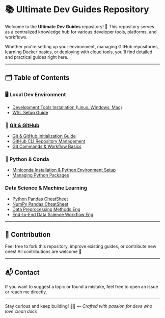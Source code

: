 # 📚 Ultimate Dev Guides Repository

Welcome to the **Ultimate Dev Guides** repository! 🚀
This repository serves as a centralized knowledge hub for various developer tools, platforms, and workflows.

Whether you're setting up your environment, managing GitHub repositories, learning Docker basics, or deploying with cloud tools, you'll find detailed and practical guides right here.

---

## 🗂️ Table of Contents

### 🖥️ Local Dev Environment

- [Development Tools Installation (Linux, Windows, Mac)](./env_setup.md)
- [WSL Setup Guide](./wsl_setup.md)

### 🔧 [Git &amp; GitHub](https://github.com/Engeryu/Init_Tutos/tree/main/Git_GitHub)

- [Git &amp; GitHub Initialization Guide](./Git_GitHub/01-Github_Git_Init.md)
- [GitHub CLI Repository Management](./Git_GitHub/02-Github_Repo_Init.md)
- [Git Commands &amp; Workflow Basics](./Git_GitHub/03-Github_Repo_Managment.md)

### 🐍 Python & Conda

- [Miniconda Installation &amp; Python Environment Setup](./python_conda_setup.md)
- [Managing Python Packages](./python_packages.md)

### Data Science & Machine Learning
- [Python Pandas CheatSheet](./Machine_Learning/Python_Pandas_CheatSheet_Eng.md)
- [NumPy Pandas CheatSheet](./Machine_Learning/NumPy_Pandas_CheatSheet_Eng.md)
- [Data Preprocessing Methods Eng](./Machine_Learning/Data_Preprocessing_Methods_Eng.md)
- [End-to-End Data Science Workflow Eng](./Machine_Learning/End-to-End_Data_Science_Workflow_Eng.md)

---

## 🧩 Contribution

Feel free to fork this repository, improve existing guides, or contribute new ones! All contributions are welcome 🤝

---

## 📬 Contact

If you want to suggest a topic or found a mistake, feel free to open an issue or reach me directly.

---

Stay curious and keep building! 🧠💡
— _Crafted with passion for devs who love clean docs_
